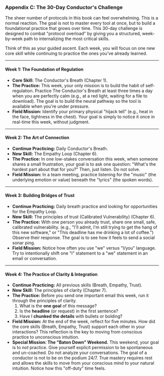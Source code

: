 ### **Appendix C: The 30-Day Conductor's Challenge**

The sheer number of protocols in this book can feel overwhelming. This is a normal reaction. The goal is not to master every tool at once, but to build a foundational practice that grows over time. This 30-day challenge is designed to combat "protocol overload" by giving you a structured, week-by-week path to internalizing the most critical skills.

Think of this as your guided ascent. Each week, you will focus on one new core skill while continuing to practice the ones you've already learned.

---

#### **Week 1: The Foundation of Regulation**

*   **Core Skill:** The Conductor's Breath (Chapter 1).
*   **The Practice:** This week, your only mission is to build the habit of self-regulation. Practice The Conductor's Breath at least three times a day when you are perfectly calm (e.g., at a red light, waiting for a file to download). The goal is to build the neural pathway so the tool is available when you're under pressure.
*   **Field Mission:** Identify your primary physical "hijack tell" (e.g., heat in the face, tightness in the chest). Your goal is simply to notice it once in real-time this week, without judgment.

---

#### **Week 2: The Art of Connection**

*   **Continue Practicing:** Daily Conductor's Breath.
*   **New Skill:** The Empathy Loop (Chapter 6).
*   **The Practice:** In one low-stakes conversation this week, when someone shares a small frustration, your goal is to ask one question: "What's the hardest part about that for you?" Then, just listen. Do not solve.
*   **Field Mission:** In a team meeting, practice listening for the "music" (the underlying emotion or value) beneath the "lyrics" (the spoken words).

---

#### **Week 3: Building Bridges of Trust**

*   **Continue Practicing:** Daily breath practice and looking for opportunities for the Empathy Loop.
*   **New Skill:** The principles of trust (Calibrated Vulnerability) (Chapter 6).
*   **The Practice:** With one person you already trust, share one small, safe, calibrated vulnerability. (e.g., "I'll admit, I'm still trying to get the hang of this new software," or "This deadline has me drinking a lot of coffee.") Observe their response. The goal is to see how it feels to send a social sonar ping.
*   **Field Mission:** Notice how often you use "we" versus "I/you" language. Try to intentionally shift one "I" statement to a "we" statement in an email or conversation.

---

#### **Week 4: The Practice of Clarity & Integration**

*   **Continue Practicing:** All previous skills (Breath, Empathy, Trust).
*   **New Skill:** The principles of clarity (Chapter 7).
*   **The Practice:** Before you send one important email this week, run it through the principles of clarity.
    1.  What is the **one goal** of this message?
    2.  Is the **headline** (or request) in the first sentence?
    3.  Have I **chunked the details** with bullets or bolding?
*   **Field Mission:** At the end of the week, reflect for five minutes. How did the core skills (Breath, Empathy, Trust) support each other in your interactions? This reflection is the key to moving from conscious practice to unconscious intuition.
*   **Special Mission: The "Baton Down" Weekend.** This weekend, your goal is to *not* practice. Give yourself explicit permission to be spontaneous and un-coached. Do not analyze your conversations. The goal of a conductor is not to be on the podium 24/7. True mastery requires rest and allows the skills to move from your conscious mind to your natural intuition. Notice how this "off-duty" time feels.
